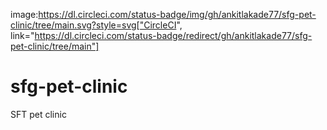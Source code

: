 image:https://dl.circleci.com/status-badge/img/gh/ankitlakade77/sfg-pet-clinic/tree/main.svg?style=svg["CircleCI", link="https://dl.circleci.com/status-badge/redirect/gh/ankitlakade77/sfg-pet-clinic/tree/main"]
# sfg-pet-clinic
SFT pet clinic

